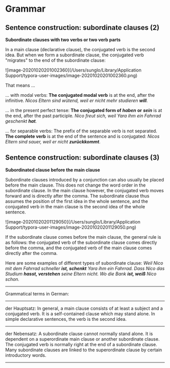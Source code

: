 # Grammar

## Sentence construction: subordinate clauses (2)

**Subordinate clauses with two verbs or two verb parts** 

In a main clause (declarative clause), the conjugated verb is the second idea. But when we form a subordinate
clause, the conjugated verb "migrates" to the end of the subordinate clause:

![image-20201020201002360](/Users/sunglo/Library/Application Support/typora-user-images/image-20201020201002360.png)

That means ...

... with modal verbs:
**The conjugated modal verb** is at the end, after the infinitive.
*Nicos Eltern sind wütend, weil er nicht mehr studieren **will**.*

... in the present perfect tense:
**The conjugated form of *haben*** **or** ***sein*** is at the end, after the past participle.
*Nico freut sich, weil Yara ihm ein Fahrrad geschenkt **hat**.*

... for separable verbs:
The prefix of the separable verb is not separated. **The complete verb** is at the end of the sentence and is conjugated:
*Nicos Eltern sind sauer, weil er nicht **zurückkommt**.*

## Sentence construction: subordinate clauses (3)

**Subordinated clause before the main clause**

Subordinate clauses introduced by a conjunction can also usually be placed before the main clause. This does not change the word order in the subordinate clause. In the main clause however, the conjugated verb moves forward and is directly after the comma. The subordinate clause thus assumes the position of the first idea in the whole sentence, and the conjugated verb in the main clause is the second idea of the whole sentence.

![image-20201020201129050](/Users/sunglo/Library/Application Support/typora-user-images/image-20201020201129050.png)

If the subordinate clause comes before the main clause, the general rule is as follows: the conjugated verb of the subordinate clause comes directly before the comma, and the conjugated verb of the main clause comes directly after the comma.

Here are some examples of different types of subordinate clause:
*Weil Nico mit dem Fahrrad schneller **ist, schenkt** Yara ihm ein Fahrrad.
Dass Nico das Studium **hasst, verstehen** seine Eltern nicht.
Wo die Bank **ist, weiß** Nico schon.*

---

Grammatical terms in German:

---

der Hauptsatz: In general, a main clause consists of at least a subject and a conjugated verb. It is a self-contained clause which may stand alone. In simple declarative sentences, the verb is the second idea.

---

der Nebensatz: A subordinate clause cannot normally stand alone. It is dependent on a superordinate main clause or another subordinate clause. The conjugated verb is normally right at the end of a subordinate clause. Many subordinate clauses are linked to the superordinate clause by certain introductory words.

---




